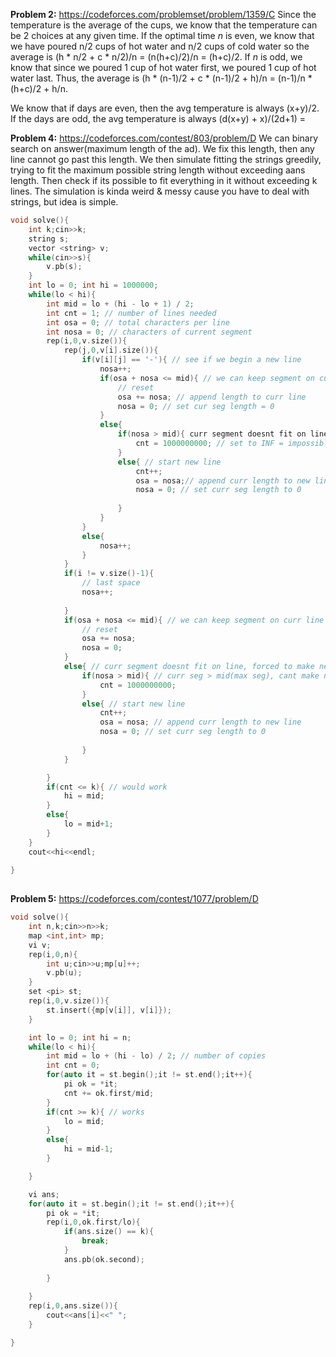 **Problem 2:** https://codeforces.com/problemset/problem/1359/C
Since the temperature is the average of the cups, we know that the temperature can be 2 choices at any given time. If the optimal time $n$ is even, we know that we have poured n/2 cups of hot water and n/2 cups
of cold water so the average is (h * n/2 + c * n/2)/n = (n(h+c)/2)/n = (h+c)/2. If $n$ is odd, we know that since we poured 1 cup of hot water first, we poured 1 cup of hot water last. Thus, the average is
(h * (n-1)/2 + c * (n-1)/2 + h)/n = (n-1)/n * (h+c)/2 + h/n.

We know that if days are even, then the avg temperature is always (x+y)/2. If the days are odd, the avg temperature is always (d(x+y) + x)/(2d+1) = 


**Problem 4:** https://codeforces.com/contest/803/problem/D
We can binary search on answer(maximum length of the ad). We fix this length, then any line cannot go past this length. We then simulate fitting the strings greedily, trying to fit the maximum possible string length without exceeding aans length. Then check if its possible to fit everything in it without exceeding k lines. The simulation is kinda weird & messy cause you have to deal with strings, but idea is simple.

```cpp
void solve(){
    int k;cin>>k;
    string s;
    vector <string> v;
    while(cin>>s){
        v.pb(s);        
    }
    int lo = 0; int hi = 1000000;
    while(lo < hi){
        int mid = lo + (hi - lo + 1) / 2;
        int cnt = 1; // number of lines needed
        int osa = 0; // total characters per line
        int nosa = 0; // characters of current segment
        rep(i,0,v.size()){
            rep(j,0,v[i].size()){
                if(v[i][j] == '-'){ // see if we begin a new line
                    nosa++; 
                    if(osa + nosa <= mid){ // we can keep segment on curr line
                        // reset
                        osa += nosa; // append length to curr line
                        nosa = 0; // set cur seg length = 0
                    }
                    else{
                        if(nosa > mid){ curr segment doesnt fit on line, forced to make new line
                            cnt = 1000000000; // set to INF = impossible
                        }
                        else{ // start new line
                            cnt++;
                            osa = nosa;// append curr length to new line
                            nosa = 0; // set curr seg length to 0
                            
                        }
                    }
                }
                else{
                    nosa++;
                }
            }
            if(i != v.size()-1){
                // last space
                nosa++;
                
            }
            if(osa + nosa <= mid){ // we can keep segment on curr line
                // reset
                osa += nosa;
                nosa = 0;
            }
            else{ // curr segment doesnt fit on line, forced to make new line
                if(nosa > mid){ // curr seg > mid(max seg), cant make new line
                    cnt = 1000000000;
                }
                else{ // start new line
                    cnt++;
                    osa = nosa; // append curr length to new line
                    nosa = 0; // set curr seg length to 0
                   
                }
            }

        }
        if(cnt <= k){ // would work
            hi = mid;
        }
        else{
            lo = mid+1;
        }
    }
    cout<<hi<<endl;
    
}
    
```

**Problem 5:** https://codeforces.com/contest/1077/problem/D

```cpp
void solve(){
    int n,k;cin>>n>>k;
    map <int,int> mp;
    vi v;
    rep(i,0,n){
        int u;cin>>u;mp[u]++;
        v.pb(u);
    }
    set <pi> st;
    rep(i,0,v.size()){
        st.insert({mp[v[i]], v[i]});
    }

    int lo = 0; int hi = n;
    while(lo < hi){
        int mid = lo + (hi - lo) / 2; // number of copies
        int cnt = 0;
        for(auto it = st.begin();it != st.end();it++){
            pi ok = *it;
            cnt += ok.first/mid;
        }
        if(cnt >= k){ // works
            lo = mid;
        }
        else{
            hi = mid-1;
        }

    }

    vi ans;
    for(auto it = st.begin();it != st.end();it++){
        pi ok = *it;
        rep(i,0,ok.first/lo){
            if(ans.size() == k){
                break;
            }
            ans.pb(ok.second);
            
        }
            
    }
    rep(i,0,ans.size()){
        cout<<ans[i]<<" ";
    }

}
```
